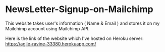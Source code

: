 # NewsLetter-Signup-on-Mailchimp
This website takes user's information ( Name & Email ) and stores it on my Mailchimp account using Mailchimp API.

Here is the link of the website which I've hosted on Heroku server:  
https://agile-ravine-33380.herokuapp.com/
